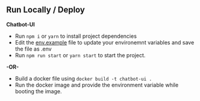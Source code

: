 ## Run Locally / Deploy

**Chatbot-UI**
- Run ```npm i``` or ```yarn``` to install project dependencies
- Edit the [env.example](./env.example) file to update your environemnt variables and save the file as .env
- Run ```npm run start``` or ```yarn start``` to start the project.

**-OR-**

- Build a docker file using ```docker build -t chatbot-ui . ```
- Run the docker image and provide the environment variable while booting the image.